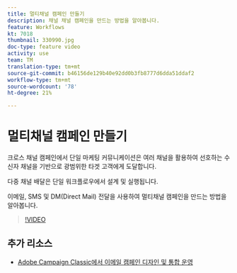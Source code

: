 ```yaml
---
title: 멀티채널 캠페인 만들기
description: 채널 채널 캠페인을 만드는 방법을 알아봅니다.
feature: Workflows
kt: 7018
thumbnail: 330990.jpg
doc-type: feature video
activity: use
team: TM
translation-type: tm+mt
source-git-commit: b46156de129b40e92dd0b3fb8777d6dda51ddaf2
workflow-type: tm+mt
source-wordcount: '78'
ht-degree: 21%

---
```



# 멀티채널 캠페인 만들기

크로스 채널 캠페인에서 단일 마케팅 커뮤니케이션은 여러 채널을 활용하여 선호하는 수신자 채널을 기반으로 광범위한 타겟 고객에게 도달합니다.

다중 채널 배달은 단일 워크플로우에서 설계 및 실행됩니다.

이메일, SMS 및 DM(Direct Mail) 전달을 사용하여 멀티채널 캠페인을 만드는 방법을 알아봅니다.

>[!VIDEO](https://video.tv.adobe.com/v/330990?quality=12)

## 추가 리소스

* [Adobe Campaign Classic에서 이메일 캠페인 디자인 및 통합 운영](https://helpx.adobe.com/campaign/classic/how-to/design-orchestrate-email-campaigns-in-campaign-classic.html)

